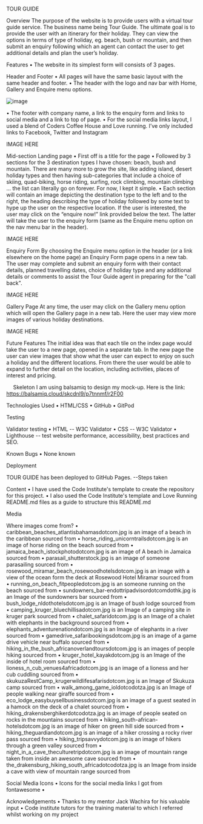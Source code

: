 TOUR GUIDE

Overview
The purpose of the website is to provide users with a virtual tour guide service. The business name being Tour Guide. The ultimate goal is to provide the user with an itinerary for their holiday. They can view the options in terms of type of holiday, eg. beach, bush or mountain, and then submit an enquiry following which an agent can contact the user to get additional details and plan the user’s holiday.

Features
•	The website in its simplest form will consists of 3 pages.

Header and Footer
•	All pages will have the same basic layout with the same header and footer.
•	The header with the logo and nav bar with Home, Gallery and Enquire menu options.

![image](https://user-images.githubusercontent.com/22208203/151168492-baf413f5-c241-4cf7-83fb-3b6299421f44.png)

•	The footer with company name, a link to the enquiry form and links to social media and a link to top of page.
•	For the social media links layout, I used a blend of Coders Coffee House and Love running. I’ve only included links to Facebook, Twitter and Instagram

IMAGE HERE
 
Mid-section Landing page
•	First off is a title for the page
•	Followed by 3 sections for the 3 destination types I have chosen: beach, bush and mountain. There are many more to grow the site, like adding island, desert holiday types and then having sub-categories that include a choice of skiing, quad-biking, horse riding, surfing, rock climbing, mountain climbing ... the list can literally go on forever. For now, I kept it simple. 
•	Each section will contain an image depicting the destination type to the left and to the right, the heading describing the type of holiday followed by some text to hype up the user on the respective location. If the user is interested, the user may click on the “enquire now!” link provided below the text. The latter will take the user to the enquiry form (same as the Enquire menu option on the nav menu bar in the header).
 
IMAGE HERE

Enquiry Form
By choosing the Enquire menu option in the header (or a link elsewhere on the home page) an Enquiry Form page opens in a new tab. The user may complete and submit an enquiry form with their contact details, planned travelling dates, choice of holiday type and any additional details or comments to assist the Tour Guide agent in preparing for the "call back".

IMAGE HERE

Gallery Page
At any time, the user may click on the Gallery menu option which will open the Gallery page in a new tab. Here the user may view more images of various holiday destinations.

IMAGE HERE
 

 

Future Features
The initial idea was that each tile on the index page would take the user to a new page, opened in a separate tab. In the new page the user can view images that show what the user can expect to enjoy on such a holiday and the different locations. From there the user would be able to expand to further detail on the location, including activities, places of interest and pricing.

 
Skeleton
I am using balsamiq to design my mock-up. Here is the link:
https://balsamiq.cloud/skcdnl9/p7tnnmf/r2F00

Technologies Used
•	HTML/CSS
•	GitHub
•	GitPod

Testing

Validator testing
•	HTML -- W3C Validator
•	CSS -- W3C Validator
•	Lighthouse -- test website performance, accessibility, best practices and SEO.

Known Bugs
•	None known

Deployment

TOUR GUIDE has been deployed to GitHub Pages.
  --Steps taken

Content
•	I have used the Code Institute's template to create the repository for this project.
•	I also used the Code Institute's template and Love Running README.md files as a guide to structure this README.md
  
Media

Where images come from?
•	caribbean_beaches_atlantisbahamasdotcom.jpg is an image of a beach in the caribbean sourced from 
•	horse_riding_unicorntrailsdotcom.jpg is an image of horse riding on the beach sourced from 
•	jamaica_beach_istockphotodotcom.jpg is an image of A beach in Jamaica sourced from 
•	parasail_shutterstock.jpg is an image of someone parasailing sourced from 
•	rosewood_miramar_beach_rosewoodhotelsdotcom.jpg is an image with a view of the ocean form the deck at Rosewood Hotel Miramar sourced from 
•	running_on_beach_fitpeopledotcom.jpg is an someone running on the beach sourced from 
•	sundowners_bar-endottripadvisordotcomdothk.jpg is an Image of the sundowners bar sourced from 
•	bush_lodge_nldothotelsdotcom.jpg is an Image of bush lodge sourced from 
•	camping_kruger_bluechillisadotcom.jpg is an Image of a camping site in kruger park sourced from 
•	chalet_safaridotcom.jpg is an Image of a chalet with elephants in the background sourced from 
•	elephants_adventurenationdotcom.jpg is an Image of elephants in a river sourced from 
•	gamedrive_safaribookingsdotcom.jpg is an image of a game drive vehicle near buffalo sourced from 
•	hiking_in_the_bush_africanoverlandtoursdotcom.jpg is an images of people hiking sourced from 
•	kruger_hotel_kayakdotcom.jpg is an Image of the inside of hotel room sourced from 
•	lioness_n_cub_venues4africadotcom.jpg is an image of a lioness and her cub cuddling sourced from 
•	skukuzaRestCamp_krugerwildlifesafarisdotcom.jpg is an Image of Skukuza camp sourced from 
•	walk_among_game_ioldotcodotza.jpg is an Image of people walking near giraffe sourced from 
•	eco_lodge_easybuysellbusinessdotcom.jpg is an image of a guest seated in a hamock on the deck of a chalet sourced from 
•	hiking_drakensberghikerdotcodotza.jpg is an image of people seated on rocks in the mountains sourced from 
•	hiking_south-african-hotelsdotcom.jpg is an image of hiker on green hill side sourced from 
•	hiking_theguardiandotcom.jpg is an image of a hiker crossing a rocky river pass sourced from 
•	hiking_tripsavvydotcom.jpg is an image of hikers through a green valley sourced from 
•	night_in_a_cave_theculturetripdotcom.jpg is an image of mountain range taken from inside an awesome cave sourced from 
•	the_drakensburg_hiking_south_africadotcodotza.jpg is an Image from inside a cave with view of mountain range sourced from 

Social Media Icons
•	Icons for the social media links I got from fontawesome
•	<script src="https://kit.fontawesome.com/22fc9c9df2.js" crossorigin="anonymous"></script>

Acknowledgements
•	Thanks to my mentor Jack Wachira for his valuable input
•	Code institute tutors for the training material to which I referred whilst working on my project

